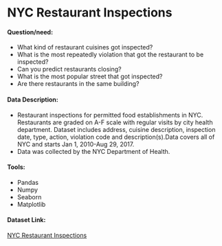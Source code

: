 # NYC Restaurant Inspections
#### Question/need:
* What kind of restaurant cuisines got inspected?
* What is the most repeatedly violation that got the restaurant to be inspected?
* Can you predict restaurants closing?
* What is the most popular street that got inspected?
* Are there restaurants in the same building?

#### Data Description:
* Restaurant inspections for permitted food establishments in NYC. Restaurants are graded on A-F scale with regular visits by city health department.
Dataset includes address, cuisine description, inspection date, type, action, violation code and description(s).Data covers all of NYC and starts Jan 1, 2010-Aug 29, 2017.
* Data was collected by the NYC Department of Health.

#### Tools:
* Pandas
* Numpy
* Seaborn
* Matplotlib

#### Dataset Link:
[NYC Restaurant Inspections](https://www.kaggle.com/new-york-city/nyc-inspections?select=DOHMH_New_York_City_Restaurant_Inspection_Results.csv)
